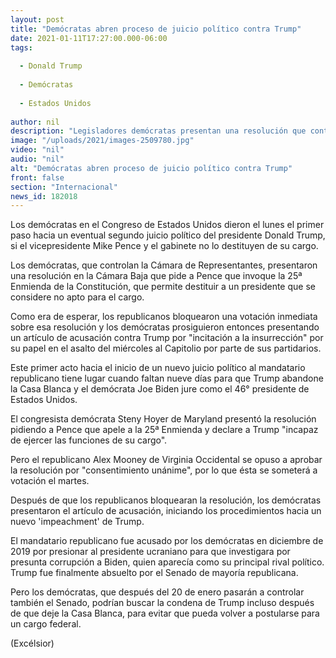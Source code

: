 ```yaml
---
layout: post
title: "Demócratas abren proceso de juicio político contra Trump"
date: 2021-01-11T17:27:00.000-06:00
tags:
  
  - Donald Trump
  
  - Demócratas
  
  - Estados Unidos
  
author: nil
description: "Legisladores demócratas presentan una resolución que contiene un solo artículo de juicio político contra el presidente que lo acusa de 'incitación a la insurrección' por su rol en el asalto al Capitolio"
image: "/uploads/2021/images-2509780.jpg"
video: "nil"
audio: "nil"
alt: "Demócratas abren proceso de juicio político contra Trump"
front: false
section: "Internacional"
news_id: 182018
---
```


Los demócratas en el Congreso de Estados Unidos dieron el lunes el primer paso hacia un eventual segundo juicio político del presidente Donald Trump, si el vicepresidente Mike Pence y el gabinete no lo destituyen de su cargo.

Los demócratas, que controlan la Cámara de Representantes, presentaron una resolución en la Cámara Baja que pide a Pence que invoque la 25ª Enmienda de la Constitución, que permite destituir a un presidente que se considere no apto para el cargo.

Como era de esperar, los republicanos bloquearon una votación inmediata sobre esa resolución y los demócratas prosiguieron entonces presentando un artículo de acusación contra Trump por "incitación a la insurrección" por su papel en el asalto del miércoles al Capitolio por parte de sus partidarios.

Este primer acto hacia el inicio de un nuevo juicio político al mandatario republicano tiene lugar cuando faltan nueve días para que Trump abandone la Casa Blanca y el demócrata Joe Biden jure como el 46° presidente de Estados Unidos.

El congresista demócrata Steny Hoyer de Maryland presentó la resolución pidiendo a Pence que apele a la 25ª Enmienda y declare a Trump "incapaz de ejercer las funciones de su cargo".

Pero el republicano Alex Mooney de Virginia Occidental se opuso a aprobar la resolución por "consentimiento unánime", por lo que ésta se someterá a votación el martes.

Después de que los republicanos bloquearan la resolución, los demócratas presentaron el artículo de acusación, iniciando los procedimientos hacia un nuevo 'impeachment' de Trump.

El mandatario republicano fue acusado por los demócratas en diciembre de 2019 por presionar al presidente ucraniano para que investigara por presunta corrupción a Biden, quien aparecía como su principal rival político. Trump fue finalmente absuelto por el Senado de mayoría republicana.

Pero los demócratas, que después del 20 de enero pasarán a controlar también el Senado, podrían buscar la condena de Trump incluso después de que deje la Casa Blanca, para evitar que pueda volver a postularse para un cargo federal.

(Excélsior)